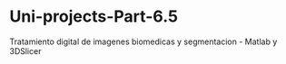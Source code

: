 # Uni-projects-Part-6.5
Tratamiento digital de imagenes biomedicas y segmentacion - Matlab y 3DSlicer
